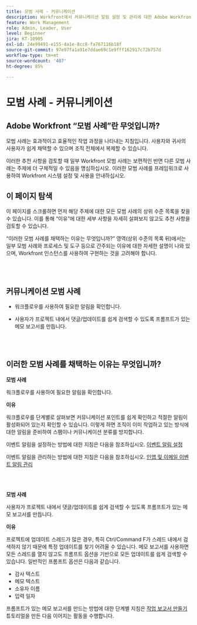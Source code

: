 ```yaml
---
title: 모범 사례 - 커뮤니케이션
description: Workfront에서 커뮤니케이션 알림 설정 및 관리에 대한 Adobe Workfront 전문가의 모범 사례 추천 사항을 살펴봅니다.
feature: Work Management
role: Admin, Leader, User
level: Beginner
jira: KT-10905
exl-id: 24e99491-e155-4a1e-8cc8-fa767116b18f
source-git-commit: 97e97fa1a91e7ddae69c1e9fff162917c72b757d
workflow-type: tm+mt
source-wordcount: '407'
ht-degree: 85%

---
```


# 모범 사례 - 커뮤니케이션

## Adobe Workfront “모범 사례”란 무엇입니까?

모범 사례는 효과적이고 효율적인 작업 과정을 나타내는 지침입니다. 사용자와 귀사의 사용자가 쉽게 채택할 수 있으며 조직 전체에서 복제할 수 있습니다.

이러한 추천 사항을 검토할 때 일부 Workfront 모범 사례는 보편적인 반면 다른 모범 사례는 주제에 더 구체적일 수 있음을 명심하십시오. 이러한 모범 사례를 프레임워크로 사용하여 Workfront 시스템 설정 및 사용을 안내하십시오.

## 이 페이지 탐색

이 페이지를 스크롤하면 먼저 해당 주제에 대한 모든 모범 사례의 상위 수준 목록을 찾을 수 있습니다. 이를 통해 “이유”에 대한 세부 사항을 자세히 살펴보지 않고도 추천 사항을 검토할 수 있습니다.

“이러한 모범 사례를 채택하는 이유는 무엇입니까?” 영역(상위 수준의 목록 뒤)에서는 일부 모범 사례와 프로세스 및 도구 등으로 간주되는 이유에 대한 자세한 설명이 나와 있으며, Workfront 인스턴스를 사용하여 구현하는 것을 고려해야 합니다.

</br>
</br>

## 커뮤니케이션 모범 사례

* 워크플로우를 사용하여 필요한 알림을 확인합니다.

* 사용자가 프로젝트 내에서 댓글/업데이트를 쉽게 검색할 수 있도록 프롬프트가 있는 메모 보고서를 만듭니다.

</br>
</br>

## 이러한 모범 사례를 채택하는 이유는 무엇입니까?

**모범 사례**

워크플로우를 사용하여 필요한 알림을 확인합니다.

**이유**

워크플로우를 단계별로 살펴보면 커뮤니케이션 포인트를 쉽게 확인하고 적절한 알림이 활성화되어 있는지 확인할 수 있습니다. 이렇게 하면 조직이 이미 작업하고 있는 방식에 대한 알림을 준비하여 스팸이나 커뮤니케이션 분류를 방지합니다.

이벤트 알림을 설정하는 방법에 대한 지침은 다음을 참조하십시오. [이벤트 알림 설정](https://experienceleague.adobe.com/docs/workfront-learn/tutorials-workfront/administration-and-setup/email-and-in-app-notifications/admin-set-up-event-notifications.html)

이벤트 알림을 관리하는 방법에 대한 지침은 다음을 참조하십시오. [인앱 및 이메일 이벤트 알림 관리](https://experienceleague.adobe.com/docs/workfront-learn/tutorials-workfront/administration-and-setup/email-and-in-app-notifications/manage-inapp-and-email-notifications.html)

</br>
</br>


**모범 사례**

사용자가 프로젝트 내에서 댓글/업데이트를 쉽게 검색할 수 있도록 프롬프트가 있는 메모 보고서를 만듭니다.



**이유**

프로젝트에 업데이트 스레드가 많은 경우, 특히 Ctrl/Command F가 스레드 내에서 검색하지 않기 때문에 특정 업데이트를 찾기 어려울 수 있습니다. 메모 보고서를 사용하면 모든 스레드를 열지 않고도 프롬프트 옵션을 기반으로 모든 업데이트를 쉽게 검색할 수 있습니다. 일반적인 프롬프트 옵션은 다음과 같습니다.

* 감사 텍스트
* 메모 텍스트
* 소유자 이름
* 입력 일자

프롬프트가 있는 메모 보고서를 만드는 방법에 대한 단계별 지침은 [작업 보고서 만들기](https://experienceleague.adobe.com/docs/workfront-learn/tutorials-workfront/reporting/basic-reporting/create-a-task-report.html) 튜토리얼을 만든 다음 이어지는 활동을 수행합니다.

